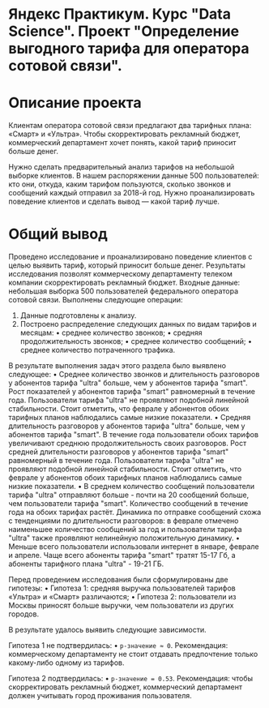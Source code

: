 # Яндекс Практикум. Курс "Data Science". Проект "Определение выгодного тарифа для оператора сотовой связи".

# Описание проекта

Клиентам оператора сотовой связи предлагают два тарифных плана: «Смарт» и «Ультра». Чтобы скорректировать рекламный бюджет, коммерческий департамент хочет понять, какой тариф приносит больше денег.

Нужно сделать предварительный анализ тарифов на небольшой выборке клиентов. В нашем распоряжении данные 500 пользователей: кто они, откуда, каким тарифом пользуются, сколько звонков и сообщений каждый отправил за 2018-й год. Нужно проанализировать поведение клиентов и сделать вывод — какой тариф лучше.

# Общий вывод

Проведено исследование и проанализировано поведение клиентов с целью выявить тариф, который приносит больше денег.
Результаты исследования позволят коммерческому департаменту телеком компании скорректировать рекламный бюджет.
Входные данные: небольшая выборка 500 пользователей федерального оператора сотовой связи.
Выполнены следующие операции:
1.	Данные подготовлены к анализу.
2.	Построено распределение следующих данных по видам тарифов и месяцам:
•	среднее количество звонков;
•	средняя продолжительность звонков;
•	среднее количество сообщений;
•	среднее количество потраченного трафика.

В результате выполнения задач этого раздела было выявлено следующее:
•	Среднее количество звонков и длительность разговоров у абонентов тарифа "ultra" больше, чем у абонентов тарифа "smart". Рост показателей у абонентов тарифа "smart" равномерный в течение года. Пользователи тарифа "ultra" не проявляют подобной линейной стабильности. Стоит отметить, что феврале у абонентов обоих тарифных планов наблюдались самые низкие показатели.
•	Средняя длительность разговоров у абонентов тарифа "ultra" больше, чем у абонентов тарифа "smart". В течение года пользователи обоих тарифов увеличивают среднюю продолжительность своих разговоров. Рост средней длительности разговоров у абонентов тарифа "smart" равномерный в течение года. Пользователи тарифа "ultra" не проявляют подобной линейной стабильности. Стоит отметить, что феврале у абонентов обоих тарифных планов наблюдались самые низкие показатели.
•	В среднем количество сообщений пользователи тарифа "ultra" отправляют больше - почти на 20 сообщений больше, чем пользователи тарифа "smart". Количество сообщений в течение года на обоих тарифах растёт. Динамика по отправке сообщений схожа с тенденциями по длительности разговоров: в феврале отмечено наименьшее количество сообщений за год и пользователи тарифа "ultra" также проявляют нелинейную положительную динамику.
•	Меньше всего пользователи использовали интернет в январе, феврале и апреле. Чаще всего абоненты тарифа "smart" тратят 15-17 Гб, а абоненты тарифного плана "ultra" - 19-21 ГБ.


Перед проведением исследования были сформулированы две гипотезы:
•	Гипотеза 1: средняя выручка пользователей тарифов «Ультра» и «Смарт» различаются;
•	Гипотеза 2: пользователи из Москвы приносят больше выручки, чем пользователи из других городов.

В результате удалось выявить следующие зависимости.

Гипотеза 1 не подтвердилась:
•	`p-значение ≈ 0`.
Рекомендация: коммерческому департаменту не стоит отдавать предпочтение только какому-либо одному из тарифов.

Гипотеза 2 подтвердилась:
•	`p-значение = 0.53`.
Рекомендация: чтобы скорректировать рекламный бюджет, коммерческий департамент должен учитывать город проживания пользователя.
